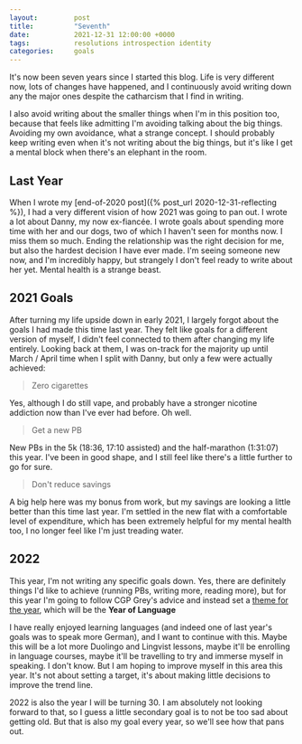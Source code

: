 ```yaml
---
layout:         post
title:          "Seventh"
date:           2021-12-31 12:00:00 +0000
tags:           resolutions introspection identity
categories:     goals
---
```


It's now been seven years since I started this blog. Life is very different now, lots of changes have happened, and I continuously avoid writing down any the major ones despite the catharcism that I find in writing.

<!-- Read More -->

I also avoid writing about the smaller things when I'm in this position too, because that feels like admitting I'm avoiding talking about the big things. Avoiding my own avoidance, what a strange concept. I should probably keep writing even when it's not writing about the big things, but it's like I get a mental block when there's an elephant in the room.

## Last Year

When I wrote my [end-of-2020 post]({% post_url 2020-12-31-reflecting %}), I had a very different vision of how 2021 was going to pan out. I wrote a lot about Danny, my now ex-fiancée. I wrote goals about spending more time with her and our dogs, two of which I haven't seen for months now. I miss them so much. Ending the relationship was the right decision for me, but also the hardest decision I have ever made. I'm seeing someone new now, and I'm incredibly happy, but strangely I don't feel ready to write about her yet. Mental health is a strange beast.


## 2021 Goals

After turning my life upside down in early 2021, I largely forgot about the goals I had made this time last year. They felt like goals for a different version of myself, I didn't feel connected to them after changing my life entirely. Looking back at them, I was on-track for the majority up until March / April time when I split with Danny, but only a few were actually achieved:

> Zero cigarettes

Yes, although I do still vape, and probably have a stronger nicotine addiction now than I've ever had before. Oh well.

> Get a new PB

New PBs in the 5k (18:36, 17:10 assisted) and the half-marathon (1:31:07) this year. I've been in good shape, and I still feel like there's a little further to go for sure.

> Don't reduce savings

A big help here was my bonus from work, but my savings are looking a little better than this time last year. I'm settled in the new flat with a comfortable level of expenditure, which has been extremely helpful for my mental health too, I no longer feel like I'm just treading water.


## 2022

This year, I'm not writing any specific goals down. Yes, there are definitely things I'd like to achieve (running PBs, writing more, reading more), but for this year I'm going to follow CGP Grey's advice and instead set a [theme for the year](https://www.youtube.com/watch?v=NVGuFdX5guE), which will be the **Year of Language**

I have really enjoyed learning languages (and indeed one of last year's goals was to speak more German), and I want to continue with this. Maybe this will be a lot more Duolingo and Lingvist lessons, maybe it'll be enrolling in language courses, maybe it'll be travelling to try and immerse myself in speaking. I don't know. But I am hoping to improve myself in this area this year. It's not about setting a target, it's about making little decisions to improve the trend line.

2022 is also the year I will be turning 30. I am absolutely not looking forward to that, so I guess a little secondary goal is to not be too sad about getting old. But that is also my goal every year, so we'll see how that pans out.

